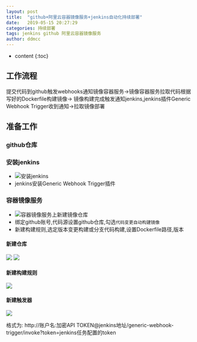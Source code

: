 ```yaml
---
layout: post
title:  "github+阿里云容器镜像服务+jenkins自动化持续部署"
date:   2019-05-15 20:27:29
categories: 持续部署
tags: jenkins github 阿里云容器镜像服务
author: ddmcc
---
```


* content
{:toc}


## 工作流程
  提交代码到github触发webhooks通知镜像容器服务->镜像容器服务拉取代码根据写好的Dockerfile构建镜像->
镜像构建完成触发通知jenkins,jenkins插件Generic Webhook Trigger收到通知->拉取镜像部署
 




## 准备工作

### github仓库

### 安装jenkins
- ![安装jenkins](https://ddmcc.space/2019/05/15/installing-jenkins-in-ubantu/)
- jenkins安装Generic Webhook Trigger插件


### 容器镜像服务
- ![容器镜像服务](https://cr.console.aliyun.com)上新建镜像仓库
- 绑定github账号,代码源设置github仓库,勾选`代码变更自动构建镜像`
- 新建构建规则,选定版本变更构建或分支代码构建,设置Dockerfile路径,版本


#### 新建仓库
![](http://ww1.sinaimg.cn/large/0060GLrDgy1g329s4tva6j30qv0nhwfg.jpg)
![](http://ww1.sinaimg.cn/large/0060GLrDgy1g329tiatufj30r10fwq3x.jpg)

#### 新建构建规则
![](http://ww1.sinaimg.cn/large/0060GLrDgy1g32a2nr20bj30ko0g9aal.jpg)

#### 新建触发器
![](http://ww1.sinaimg.cn/large/0060GLrDgy1g32a6hsk86j30jt0dimxo.jpg)


格式为: http://账户名:加密API TOKEN@jenkins地址/generic-webhook-trigger/invoke?token=jenkins任务配置的token


### 

